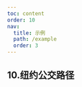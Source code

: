 ```yaml
---
toc: content
order: 10
nav:
  title: 示例
  path: /example
  order: 3
---
```


## 10.纽约公交路径

<code src= './taxiTrips/index.tsx' compact="true" defaultShowCode></code>

